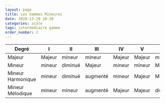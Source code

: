 ```yaml
---
layout: page
title: Les Gammes Mineures
date: 2020-12-20 10:30
categories: scale
tags: intermediaire gamme
order_number: 2
---
```



| Degré                             | I      | II      | III      | IV     | V         | VI      | VII     |
|-----------------------------------|--------|---------|----------|--------|-----------|---------|---------|
| Majeur                            | Majeur | mineur  | mineur   | Majeur | Majeur    | mineur  | diminué |
| Mineur                            | mineur | diminué | Majeur   | mineur | mineur    | Majeur  | Majeur  |
| Mineur Harmonique                 | mineur | diminué | augmenté | mineur | Majeur    | Majeur  | diminué |
| Mineur Mélodique                  | mineur | mineur  | augmenté | Majeur | Majeur    | diminué | diminué |